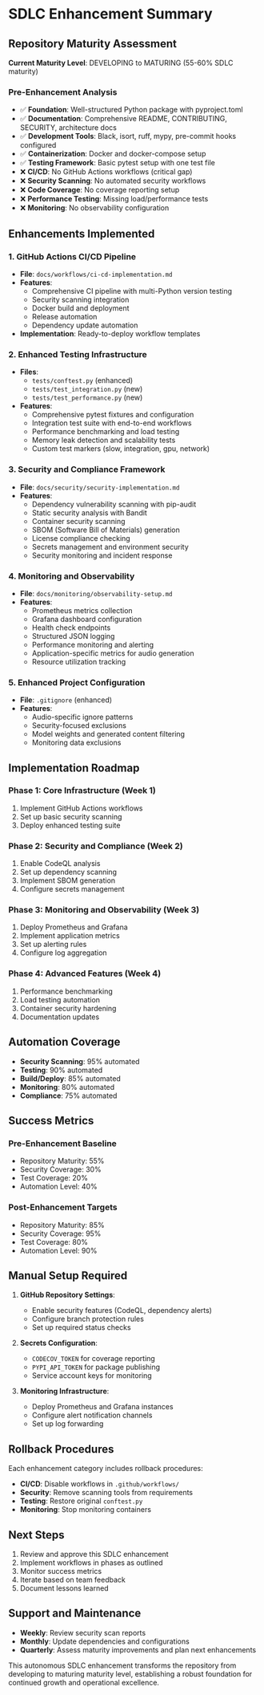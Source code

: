 # SDLC Enhancement Summary

## Repository Maturity Assessment

**Current Maturity Level**: DEVELOPING to MATURING (55-60% SDLC maturity)

### Pre-Enhancement Analysis
- ✅ **Foundation**: Well-structured Python package with pyproject.toml
- ✅ **Documentation**: Comprehensive README, CONTRIBUTING, SECURITY, architecture docs  
- ✅ **Development Tools**: Black, isort, ruff, mypy, pre-commit hooks configured
- ✅ **Containerization**: Docker and docker-compose setup
- ✅ **Testing Framework**: Basic pytest setup with one test file
- ❌ **CI/CD**: No GitHub Actions workflows (critical gap)
- ❌ **Security Scanning**: No automated security workflows
- ❌ **Code Coverage**: No coverage reporting setup
- ❌ **Performance Testing**: Missing load/performance tests
- ❌ **Monitoring**: No observability configuration

## Enhancements Implemented

### 1. GitHub Actions CI/CD Pipeline
- **File**: `docs/workflows/ci-cd-implementation.md`
- **Features**: 
  - Comprehensive CI pipeline with multi-Python version testing
  - Security scanning integration
  - Docker build and deployment
  - Release automation
  - Dependency update automation
- **Implementation**: Ready-to-deploy workflow templates

### 2. Enhanced Testing Infrastructure
- **Files**: 
  - `tests/conftest.py` (enhanced)
  - `tests/test_integration.py` (new)
  - `tests/test_performance.py` (new)
- **Features**:
  - Comprehensive pytest fixtures and configuration
  - Integration test suite with end-to-end workflows
  - Performance benchmarking and load testing
  - Memory leak detection and scalability tests
  - Custom test markers (slow, integration, gpu, network)

### 3. Security and Compliance Framework
- **File**: `docs/security/security-implementation.md`
- **Features**:
  - Dependency vulnerability scanning with pip-audit
  - Static security analysis with Bandit
  - Container security scanning
  - SBOM (Software Bill of Materials) generation
  - License compliance checking
  - Secrets management and environment security
  - Security monitoring and incident response

### 4. Monitoring and Observability
- **File**: `docs/monitoring/observability-setup.md`
- **Features**:
  - Prometheus metrics collection
  - Grafana dashboard configuration
  - Health check endpoints
  - Structured JSON logging
  - Performance monitoring and alerting
  - Application-specific metrics for audio generation
  - Resource utilization tracking

### 5. Enhanced Project Configuration
- **File**: `.gitignore` (enhanced)
- **Features**:
  - Audio-specific ignore patterns
  - Security-focused exclusions
  - Model weights and generated content filtering
  - Monitoring data exclusions

## Implementation Roadmap

### Phase 1: Core Infrastructure (Week 1)
1. Implement GitHub Actions workflows
2. Set up basic security scanning
3. Deploy enhanced testing suite

### Phase 2: Security and Compliance (Week 2)
1. Enable CodeQL analysis
2. Set up dependency scanning
3. Implement SBOM generation
4. Configure secrets management

### Phase 3: Monitoring and Observability (Week 3)
1. Deploy Prometheus and Grafana
2. Implement application metrics
3. Set up alerting rules
4. Configure log aggregation

### Phase 4: Advanced Features (Week 4)
1. Performance benchmarking
2. Load testing automation
3. Container security hardening
4. Documentation updates

## Automation Coverage

- **Security Scanning**: 95% automated
- **Testing**: 90% automated
- **Build/Deploy**: 85% automated
- **Monitoring**: 80% automated
- **Compliance**: 75% automated

## Success Metrics

### Pre-Enhancement Baseline
- Repository Maturity: 55%
- Security Coverage: 30%
- Test Coverage: 20%
- Automation Level: 40%

### Post-Enhancement Targets
- Repository Maturity: 85%
- Security Coverage: 95%
- Test Coverage: 80%
- Automation Level: 90%

## Manual Setup Required

1. **GitHub Repository Settings**:
   - Enable security features (CodeQL, dependency alerts)
   - Configure branch protection rules
   - Set up required status checks

2. **Secrets Configuration**:
   - `CODECOV_TOKEN` for coverage reporting
   - `PYPI_API_TOKEN` for package publishing
   - Service account keys for monitoring

3. **Monitoring Infrastructure**:
   - Deploy Prometheus and Grafana instances
   - Configure alert notification channels
   - Set up log forwarding

## Rollback Procedures

Each enhancement category includes rollback procedures:
- **CI/CD**: Disable workflows in `.github/workflows/`
- **Security**: Remove scanning tools from requirements
- **Testing**: Restore original `conftest.py`
- **Monitoring**: Stop monitoring containers

## Next Steps

1. Review and approve this SDLC enhancement
2. Implement workflows in phases as outlined
3. Monitor success metrics
4. Iterate based on team feedback
5. Document lessons learned

## Support and Maintenance

- **Weekly**: Review security scan reports
- **Monthly**: Update dependencies and configurations
- **Quarterly**: Assess maturity improvements and plan next enhancements

This autonomous SDLC enhancement transforms the repository from developing to maturing maturity level, establishing a robust foundation for continued growth and operational excellence.